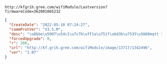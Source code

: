 `http://kfgrih.gree.com/wifiModule/Lastversion?firmwareCode=362001065232`

```json
{
  "CreateDate": "2022-05-10 07:24:27",
  "commProtVer": "V3.5.M",
  "desc": "\u8bbe\u5907\u54c1\u7c7b\uff1a\u751f\u6d3b\u7535\u5668mqtt 3\u671f\u901a\u7528\u56fa\u4ef6 \n\u66f4\u65b0\u539f\u56e0\uff1a\u5347\u7ea7\u81f3\u6700\u65b0\u9001\u6d4b\u7248\u672c \n\u8d1f\u8d23\u4eba\uff1a\u664f\u7ae0\u7ae0",
  "forcedUpgrade": 0,
  "r": 200,
  "url": "http://kf.grih.gree.com/wifiModule/image/13717/1342496",
  "ver": "1.07"
}
```